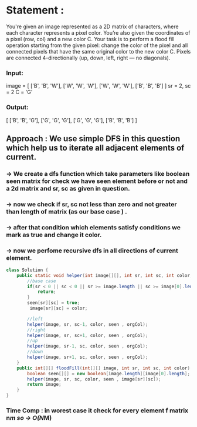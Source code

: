 #  Statement : 
You're given an image represented as a 2D matrix of characters, where each character
represents a pixel color. You’re also given the coordinates of a pixel (row, col) and a new
color C.
Your task is to perform a flood fill operation starting from the given pixel: change the color
of the pixel and all connected pixels that have the same original color to the new color C.
Pixels are connected 4-directionally (up, down, left, right — no diagonals).
###  Input:
image = [
['B', 'B', 'W'],
['W', 'W', 'W'],
['W', 'W', 'W'],
['B', 'B', 'B']
]
sr = 2, sc = 2
C = 'G'
###  Output:
[
['B', 'B', 'G'],
['G', 'G', 'G'],
['G', 'G', 'G'],
['B', 'B', 'B']
]

##  Approach : We use simple DFS in this question which help us to iterate all adjacent elements of current.
###  -> We create a dfs function which take parameters like boolean seen matrix for check we have seen element before or not and a 2d matrix and sr, sc as given in question.
###  -> now we check if sr, sc not less than zero and not greater than length of matrix (as our base case ) .
###  -> after that condition which elements satisfy conditions we mark as true and change it color. 
###  -> now we perfome recursive dfs in all directions of current element.
```java
class Solution {
    public static void helper(int image[][], int sr, int sc, int color, boolean seen[][], int orgCol){
        //base case 
        if(sr < 0 || sc < 0 || sr >= image.length || sc >= image[0].length || seen[sr][sc] || image[sr][sc] != orgCol){
            return;
        }
        seen[sr][sc] = true;
         image[sr][sc] = color;

        //left
        helper(image, sr, sc-1, color, seen , orgCol);
        //right
        helper(image, sr, sc+1, color, seen , orgCol);
        //up
        helper(image, sr-1, sc, color, seen , orgCol);
        //down
        helper(image, sr+1, sc, color, seen , orgCol);
    }
    public int[][] floodFill(int[][] image, int sr, int sc, int color) {
        boolean seen[][] = new boolean[image.length][image[0].length];
        helper(image, sr, sc, color, seen , image[sr][sc]);
        return image;
    }
}
```
###  Time Comp : in worest case it check for every element f matrix n*m so -> O(N*M)
